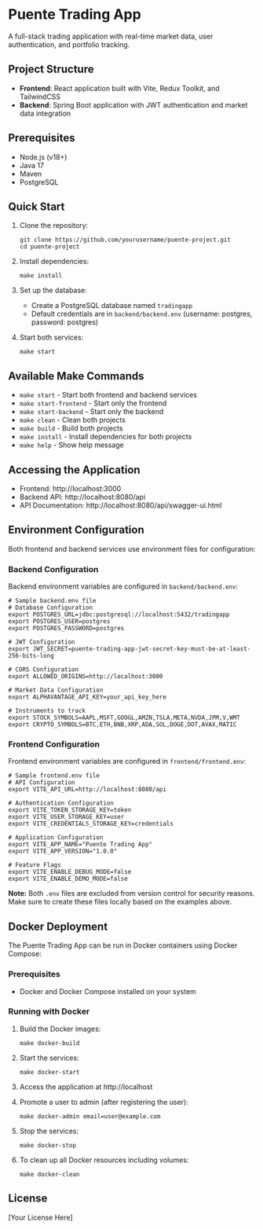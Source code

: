 # Puente Trading App

A full-stack trading application with real-time market data, user authentication, and portfolio tracking.

## Project Structure

- **Frontend**: React application built with Vite, Redux Toolkit, and TailwindCSS
- **Backend**: Spring Boot application with JWT authentication and market data integration

## Prerequisites

- Node.js (v18+)
- Java 17
- Maven
- PostgreSQL

## Quick Start

1. Clone the repository:

   ```
   git clone https://github.com/yourusername/puente-project.git
   cd puente-project
   ```

2. Install dependencies:

   ```
   make install
   ```

3. Set up the database:

   - Create a PostgreSQL database named `tradingapp`
   - Default credentials are in `backend/backend.env` (username: postgres, password: postgres)

4. Start both services:
   ```
   make start
   ```

## Available Make Commands

- `make start` - Start both frontend and backend services
- `make start-frontend` - Start only the frontend
- `make start-backend` - Start only the backend
- `make clean` - Clean both projects
- `make build` - Build both projects
- `make install` - Install dependencies for both projects
- `make help` - Show help message

## Accessing the Application

- Frontend: http://localhost:3000
- Backend API: http://localhost:8080/api
- API Documentation: http://localhost:8080/api/swagger-ui.html

## Environment Configuration

Both frontend and backend services use environment files for configuration:

### Backend Configuration

Backend environment variables are configured in `backend/backend.env`:

```
# Sample backend.env file
# Database Configuration
export POSTGRES_URL=jdbc:postgresql://localhost:5432/tradingapp
export POSTGRES_USER=postgres
export POSTGRES_PASSWORD=postgres

# JWT Configuration
export JWT_SECRET=puente-trading-app-jwt-secret-key-must-be-at-least-256-bits-long

# CORS Configuration
export ALLOWED_ORIGINS=http://localhost:3000

# Market Data Configuration
export ALPHAVANTAGE_API_KEY=your_api_key_here

# Instruments to track
export STOCK_SYMBOLS=AAPL,MSFT,GOOGL,AMZN,TSLA,META,NVDA,JPM,V,WMT
export CRYPTO_SYMBOLS=BTC,ETH,BNB,XRP,ADA,SOL,DOGE,DOT,AVAX,MATIC
```

### Frontend Configuration

Frontend environment variables are configured in `frontend/frontend.env`:

```
# Sample frontend.env file
# API Configuration
export VITE_API_URL=http://localhost:8080/api

# Authentication Configuration
export VITE_TOKEN_STORAGE_KEY=token
export VITE_USER_STORAGE_KEY=user
export VITE_CREDENTIALS_STORAGE_KEY=credentials

# Application Configuration
export VITE_APP_NAME="Puente Trading App"
export VITE_APP_VERSION="1.0.0"

# Feature Flags
export VITE_ENABLE_DEBUG_MODE=false
export VITE_ENABLE_DEMO_MODE=false
```

**Note:** Both `.env` files are excluded from version control for security reasons. Make sure to create these files locally based on the examples above.

## Docker Deployment

The Puente Trading App can be run in Docker containers using Docker Compose:

### Prerequisites

- Docker and Docker Compose installed on your system

### Running with Docker

1. Build the Docker images:

   ```
   make docker-build
   ```

2. Start the services:

   ```
   make docker-start
   ```

3. Access the application at http://localhost

4. Promote a user to admin (after registering the user):

   ```
   make docker-admin email=user@example.com
   ```

5. Stop the services:

   ```
   make docker-stop
   ```

6. To clean up all Docker resources including volumes:
   ```
   make docker-clean
   ```

## License

[Your License Here]
